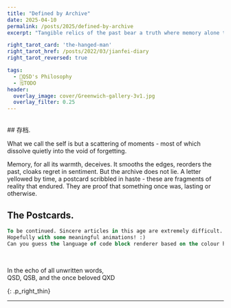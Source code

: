 ```yaml
---
title: "Defined by Archive"
date: 2025-04-10
permalink: /posts/2025/defined-by-archive
excerpt: "Tangible relics of the past bear a truth where memory alone tarnishes."

right_tarot_card: 'the-hanged-man'
right_tarot_href: /posts/2022/03/jianfei-diary
right_tarot_reversed: true

tags:
  - 🧼QSD's Philosophy
  - 🗒TODO
header:
  overlay_image: cover/Greenwich-gallery-3v1.jpg
  overlay_filter: 0.25
---
```

<br>
## 存档.

What we call the self is but a scattering of moments - most of which dissolve quietly into the void of forgetting.

Memory, for all its warmth, deceives. It smooths the edges, reorders the past, cloaks regret in sentiment. But the archive does not lie. A letter yellowed by time, a postcard scribbled in haste - these are fragments of reality that endured. They are proof that something once was, lasting or otherwise.


## The Postcards.


```sql
To be continued. Sincere articles in this age are extremely difficult. :(
Hopefully with some meaningful animations! :)
Can you guess the language of code block renderer based on the colour highlight? ^_^
```

<br>

<p>In the echo of all unwritten words,<br>QSD, QSB, and the once beloved QXD</p>
{: .p_right_thin}


----

